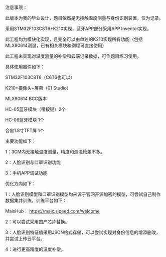 注意事项：

此版本为我的毕业设计，题目依然是无接触温度测量与身份识别装置，仅为记录。

采用STM32F103C8T6+K210实现，蓝牙APP部分采用APP Inventor实现。

此工程均为模块化实现，且完全可以由单独的K210实现所有功能（包括MLX90614测温，已有相关模块和例程可直接使用）

此工程未实现对温度测量的补偿和云端记录数据，可作题目练习使用。

具体使用器件如下：

STM32F103C8T6（C6T6也可以）

K210+摄像头+屏幕（01 Studio）

MLX90614 BCC版本

HC-05蓝牙模块（带按键）2个

HC-06蓝牙模块 1个

合宙1.8寸TFT屏 1个

主要功能如下：

1：3CM内无接触温度测量，精度和测温枪差不多。

2：人脸识别与口罩识别功能

3：手机APP调试功能

优化方向如下：

1：人脸识别模型和口罩识别模型均来源于官网开源加密的模型，可尝试自己制作数据集并训练。训练平台如下：

MaixHub： https://maix.sipeed.com/welcome

2：可以尝试采用国产芯片替换。

3：人脸识别特征值采用JSON格式存储，可以尝试实现对身份信息的增添删改，并尝试上传云平台。

4：进行更高精度的温度补偿。
